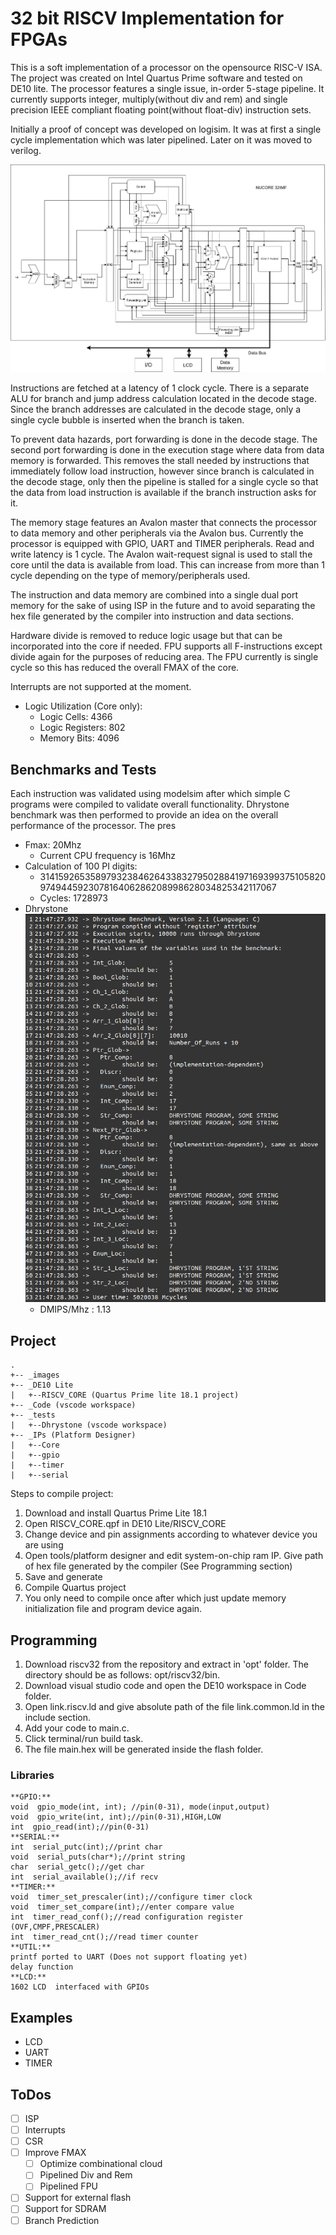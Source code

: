 # 32 bit RISCV Implementation for FPGAs

This is a soft implementation of a processor on the opensource RISC-V ISA. The project was created on Intel Quartus Prime software and tested on DE10 lite. The processor features a single issue, in-order 5-stage pipeline. It currently supports integer, multiply(without div and rem) and single precision IEEE compliant floating point(without float-div) instruction sets.

Initially a proof of concept was developed on logisim. It was at first a single cycle implementation which was later pipelined. Later on it was moved to verilog.


![enter image description here](https://raw.githubusercontent.com/ShaheerSajid/RISCV/master/images/RISCV.png)

Instructions are fetched at a latency of 1 clock cycle. There is a separate ALU for branch and jump address calculation located in the decode stage. Since the branch addresses are calculated in the decode stage, only a single cycle bubble is inserted when the branch is taken. 

To prevent data hazards, port forwarding is done in the decode stage. The second port forwarding is done in the execution stage where data from data memory is forwarded. This removes the stall needed by instructions that immediately follow load instruction, however since branch is calculated in the decode stage, only then the pipeline is stalled for a single cycle so that the data from load instruction is available if the branch instruction asks for it.

The memory stage features an Avalon master that connects the processor to data memory and other peripherals via the Avalon bus. Currently the processor is equipped with GPIO, UART and TIMER peripherals. Read and write latency is 1 cycle. The Avalon wait-request signal is used to stall the core until the data is available from load. This can increase from more than 1 cycle depending on the type of memory/peripherals used.

The instruction and data memory are combined into a single dual port memory for the sake of using ISP in the future and to avoid separating the hex file generated by the compiler into instruction and data sections.

Hardware divide is removed to reduce logic usage but that can be incorporated into the core if needed. FPU supports all F-instructions except divide again for the purposes of reducing area. The FPU currently is single cycle so this has reduced the overall FMAX of the core.

Interrupts are not supported at the moment. 



 - Logic Utilization (Core only):
	- Logic Cells: 4366
	- Logic Registers: 802
	 - Memory Bits: 4096

## Benchmarks and Tests

Each instruction was validated using modelsim after which simple C programs were compiled to validate overall functionality. Dhrystone benchmark was then performed to provide an idea on the overall performance of the processor. 
The pres


- Fmax: 20Mhz
	- Current CPU frequency is 16Mhz
 - Calculation of 100 PI digits:
	 - 3141592653589793238462643383279502884197169399375105820974944592307816406286208998628034825342117067
	 - Cycles: 1728973
 - Dhrystone
  ![enter image description here](https://raw.githubusercontent.com/ShaheerSajid/RISCV/master/images/dhry.png)
	 - DMIPS/Mhz : 1.13

	

## Project

```
.
+-- _images
+-- _DE10 Lite
|	+--RISCV_CORE (Quartus Prime lite 18.1 project)
+-- _Code (vscode workspace)
+-- _tests 
|	+--Dhrystone (vscode workspace)
+-- _IPs (Platform Designer)
|	+--Core
|	+--gpio
|	+--timer
|	+--serial
```
Steps to compile project:

 1. Download and install Quartus Prime Lite 18.1
 2. Open RISCV_CORE.qpf in DE10 Lite/RISCV_CORE
 3. Change device and pin assignments according to whatever device you are using
 4. Open tools/platform designer and edit system-on-chip ram IP. Give path of hex file generated by the compiler (See Programming section)
 6. Save and generate
 7. Compile Quartus project
 8. You only need to compile once after which just update memory initialization file and program device again.

## Programming

 1. Download riscv32 from the repository and extract in 'opt' folder. The directory should be as follows: opt/riscv32/bin.
 2. Download visual studio code and open the DE10 workspace in Code folder.
 3. Open link.riscv.ld and give absolute path of the file link.common.ld in the include section.
 4. Add your code to main.c.
 5. Click terminal/run build task.
 6. The file main.hex will be generated inside the flash folder.
 
 ### Libraries
	**GPIO:**
	void  gpio_mode(int, int); //pin(0-31), mode(input,output)
	void  gpio_write(int, int);//pin(0-31),HIGH,LOW
	int  gpio_read(int);//pin(0-31)
	**SERIAL:**
	int  serial_putc(int);//print char
	void  serial_puts(char*);//print string
	char  serial_getc();//get char
	int  serial_available();//if recv
	**TIMER:**
	void  timer_set_prescaler(int);//configure timer clock
	void  timer_set_compare(int);//enter compare value
	int  timer_read_conf();//read configuration register (OVF,CMPF,PRESCALER)
	int  timer_read_cnt();//read timer counter
	**UTIL:**
	printf ported to UART (Does not support floating yet)
	delay function
	**LCD:**
	1602 LCD  interfaced with GPIOs

## Examples

 - LCD
 - UART
 - TIMER


## ToDos

 - [ ] ISP
 - [ ] Interrupts
 - [ ] CSR 
 - [ ] Improve FMAX
	 - [ ] Optimize combinational cloud 
	 - [ ] Pipelined Div and Rem
	 - [ ] Pipelined FPU
 - [ ] Support for external flash
 - [ ] Support for SDRAM
 - [ ] Branch Prediction

<!--stackedit_data:
eyJoaXN0b3J5IjpbLTk2MTQ1OTA5LC00OTIxMTMwOTQsLTQ0MD
A2Njc2NSw2MzA5NjgyNTcsMTAyNzIxMjk3MSwtMjAwNjYxMDAz
MiwzMjg0NTg3NTIsLTE3NTQzNjg1MjksLTE0MTg5NDM1MSw0ND
MyODM2MDQsNDU1MTU1NTIyXX0=
-->